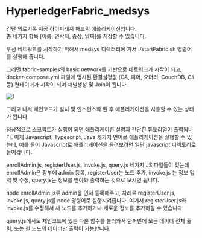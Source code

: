 # HyperledgerFabric_medsys
간단 의료기록 저장 하이퍼레저 패브릭 애플리케이션입니다.
<br>
총 네가지 항목 [이름, 연락처, 증상, 날짜]를 저장할 수 있습니다.


우선 네트워크를 시작하기 위해서 medsys 디렉터리에 가서
./startFabric.sh
명령어를 실행해 줍니다. 

그러면 fabric-samples의 basic network를 기반으로 네트워크가 시작이 되고,
docker-compose.yml 파일에 명시된 환결설정값 (CA, 피어, 오더러, CouchDB, Cli 등) 컨테이너가 시작이 되며 
채널생성 및 Join이 됩니다. 

![1](https://user-images.githubusercontent.com/22516796/75415915-6392dd80-5970-11ea-8762-97c19ff461c3.PNG)

그리고 나서 체인코드가 설치 및 인스턴스화 된 후 애플리케이션을 사용할 수 있는 상태가 됩니다. 

정상적으로 스크립트가 실행이 되면 애플리케이션 설명과 간단한 튜토리얼이 출력됩니다.
이제 Javascript, Typescript, Java 세가지 언어로 애플리케이션을 실행할 수 있는데,
예를 들어 Javascript로 애플리케이션을 돌려보려면 일단 javascript 디렉토리로 들어갑니다.

enrollAdmin.js, registerUser.js, invoke.js, query.js 네가지 JS 파일들이 있는데
enrollAdmin은 장부에 admin 등록, registerUser는 노드 추가, 
invoke.js 는 정보 입력 및 수정, query.js는 정보를 받아와 출력하는 것으로 보시면 됩니다.

node enrollAdmin.js로 admin을 먼저 등록해주고, 
차례로 registerUser.js, invoke.js, query.js를 node 명령어로 실행시켜줍니다.
여기서 registerUser.js와 invoke.js를 수정해서 새 노드를 추가하거나 새로운 정보를 추가하실 수 있습니다. 

query.js에서도 체인코드에 있는 다른 함수를 불러와서 한꺼번에 모든 데이터 전체 출력, 또는 한 노드의 데이터만 출력이 가능합니다.


